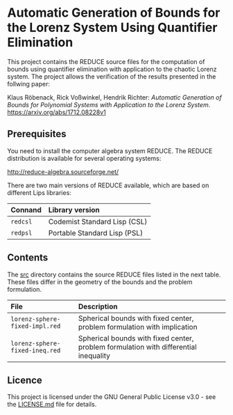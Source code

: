 # Automatic Generation of Bounds for the Lorenz System Using Quantifier Elimination

This project contains the REDUCE source files for the computation of bounds using quantifier elimination with application to the chaotic Lorenz system. The project allows the verification of the results presented in the follwing paper:

Klaus Röbenack, Rick Voßwinkel, Hendrik Richter: *Automatic Generation of Bounds for Polynomial Systems with Application to the Lorenz System*. https://arxiv.org/abs/1712.08228v1

## Prerequisites

You need to install the computer algebra system REDUCE. The REDUCE distribution is available for several operating systems:

http://reduce-algebra.sourceforge.net/

There are two main versions of REDUCE available, which are based on different Lips libraries:

Connand | Library version 
:--- | :--- 
`redcsl`   | Codemist Standard Lisp (CSL) 
`redpsl`   | Portable Standard Lisp (PSL) 

## Contents

The [src](src) directory contains the source REDUCE files listed in the next table. These files differ in the geometry of the bounds and the problem formulation.

File | Description
:--- | :---
`lorenz-sphere-fixed-impl.red` | Spherical bounds with fixed center, problem formulation with implication
`lorenz-sphere-fixed-ineq.red` | Spherical bounds with fixed center, problem formulation with differential inequality

## Licence

This project is licensed under the GNU General Public License v3.0 - see the [LICENSE.md](LICENSE.md) file for details.

